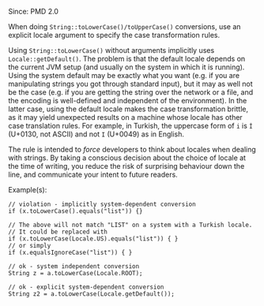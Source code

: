 Since: PMD 2.0

When doing `String::toLowerCase()/toUpperCase()` conversions, use an explicit locale argument to specify the case
transformation rules.

Using `String::toLowerCase()` without arguments implicitly uses `Locale::getDefault()`.
The problem is that the default locale depends on the current JVM setup (and usually on the system in which
it is running). Using the system default may be exactly what you want (e.g. if you are manipulating strings
you got through standard input), but it may as well not be the case (e.g. if you are getting the string over
the network or a file, and the encoding is well-defined and independent of the environment). In the latter case,
using the default locale makes the case transformation brittle, as it may yield unexpected results on a machine
whose locale has other case translation rules. For example, in Turkish, the uppercase form of `i` is `İ` (U+0130,
not ASCII) and not `I` (U+0049) as in English.

The rule is intended to *force* developers to think about locales when dealing with strings. By taking a
conscious decision about the choice of locale at the time of writing, you reduce the risk of surprising
behaviour down the line, and communicate your intent to future readers.

Example(s):
```
// violation - implicitly system-dependent conversion
if (x.toLowerCase().equals("list")) {}

// The above will not match "LIST" on a system with a Turkish locale.
// It could be replaced with
if (x.toLowerCase(Locale.US).equals("list")) { }
// or simply
if (x.equalsIgnoreCase("list")) { }

// ok - system independent conversion
String z = a.toLowerCase(Locale.ROOT);

// ok - explicit system-dependent conversion
String z2 = a.toLowerCase(Locale.getDefault());
```
